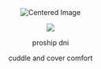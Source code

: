 <div align="center">
  <img src="https://komarev.com/ghpvc/?username=15chuu&color=000000&label=fools" alt="Centered Image">
</div>

<p align="center">
  <img src="https://files.catbox.moe/ek508x.jpg" />
</p>

<p align="center"> proship dni </p>
<p align="center"> cuddle and cover comfort </p>
